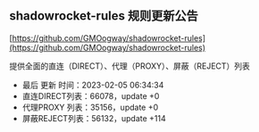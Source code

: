## shadowrocket-rules 规则更新公告

[https://github.com/GMOogway/shadowrocket-rules](https://github.com/GMOogway/shadowrocket-rules)

提供全面的直连（DIRECT）、代理（PROXY）、屏蔽（REJECT）列表
- 最后 更新 时间：2023-02-05 06:34:34
- 直连DIRECT列表：66078，update +0
- 代理PROXY 列表：35156，update +0
- 屏蔽REJECT列表：56132，update +114
